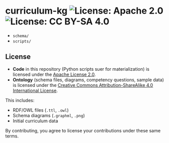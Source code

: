 # curriculum-kg ![License: Apache 2.0](https://img.shields.io/badge/License-Apache%202.0-blue.svg) ![License: CC BY-SA 4.0](https://img.shields.io/badge/License-CC%20BY--SA%204.0-lightgrey.svg)

* `schema/`
* `scripts/`


## License

- **Code** in this repository (Python scripts suer for materialization) is licensed under the [Apache License 2.0](./LICENSE).
- **Ontology** (schema files, diagrams, competency questions, sample data) is licensed under the 
  [Creative Commons Attribution-ShareAlike 4.0 International License](./LICENSE.docs).

This includes:
- RDF/OWL files (`.ttl`, `.owl`)
- Schema diagrams (`.graphml`, `.png`)
- Initial curriculum data

By contributing, you agree to license your contributions under these same terms.
